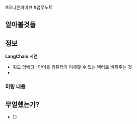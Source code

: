 #오니온파이브 #업무노트


## 알아볼것들


## 정보

 **LangChain 시연**
 - 워드 임베딩 : 단어를 컴퓨터가 이해할 수 있는 벡터로 바꿔주는 것
 - 


### 미팅 내용


## 무얼했는가?

- [ ] 



